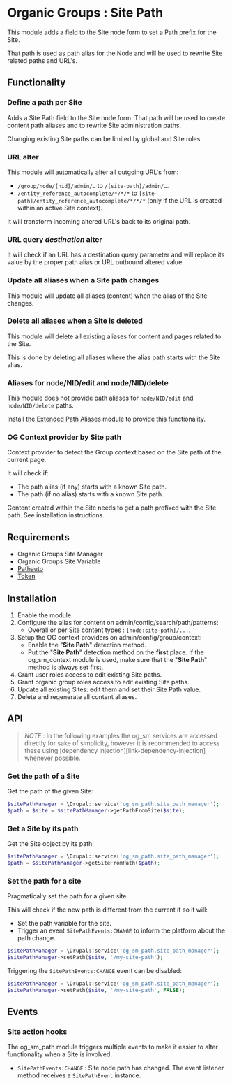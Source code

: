 # Organic Groups : Site Path

This module adds a field to the Site node form to set a Path prefix for the
Site.

That path is used as path alias for the Node and will be used to rewrite Site
related paths and URL's.

## Functionality

### Define a path per Site

Adds a Site Path field to the Site node form. That path will be used to create
content path aliases and to rewrite Site administration paths.

Changing existing Site paths can be limited by global and Site roles.

### URL alter

This module will automatically alter all outgoing URL's from:

* `/group/node/[nid]/admin/…` to `/[site-path]/admin/…`.
* `/entity_reference_autocomplete/*/*/*` to `[site-path]/entity_reference_autocomplete/*/*/*`
  (only if the URL is created within an active Site context).

It will transform incoming altered URL's back to its original path.

### URL query *destination* alter

It will check if an URL has a destination query parameter and will replace its
value by the proper path alias or URL outbound altered value.

### Update all aliases when a Site path changes

This module will update all aliases (content) when the alias of the Site
changes.

### Delete all aliases when a Site is deleted

This module will delete all existing aliases for content and pages related to
the Site.

This is done by deleting all aliases where the alias path starts with the Site
alias.

### Aliases for node/NID/edit and node/NID/delete

This module does not provide path aliases for `node/NID/edit` and
`node/NID/delete` paths.

Install the [Extended Path Aliases][link-path_alias_xt] module to provide this
functionality.

### OG Context provider by Site path

Context provider to detect the Group context based on the Site path of the
current page.

It will check if:

* The path alias (if any) starts with a known Site path.
* The path (if no alias) starts with a known Site path.

Content created within the Site needs to get a path prefixed with the Site path.
See installation instructions.

## Requirements

* Organic Groups Site Manager
* Organic Groups Site Variable
* [Pathauto](https://www.drupal.org/project/pathauto)
* [Token](https://www.drupal.org/project/token)

## Installation

1. Enable the module.
1. Configure the alias for content on admin/config/search/path/patterns:
    * Overall or per Site content types : `[node:site-path]/...`.
1. Setup the OG context providers on admin/config/group/context:
    * Enable the "**Site Path**" detection method.
    * Put the "**Site Path**" detection method on the **first** place.
      If the og_sm_context module is used, make sure that the "**Site Path**"
      method is always set first.
1. Grant user roles access to edit existing Site paths.
1. Grant organic group roles access to edit existing Site paths.
1. Update all existing Sites: edit them and set their Site Path value.
1. Delete and regenerate all content aliases.

## API

> *NOTE* : In the following examples the og_sm services are accessed directly
> for sake of simplicity, however it is recommended to access these using
> [dependency injection][link-dependency-injection] whenever possible.

### Get the path of a Site

Get the path of the given Site:

```php
$sitePathManager = \Drupal::service('og_sm_path.site_path_manager');
$path = $site = $sitePathManager->getPathFromSite($site);
```

### Get a Site by its path

Get the Site object by its path:

```php
$sitePathManager = \Drupal::service('og_sm_path.site_path_manager');
$path = $sitePathManager->getSiteFromPath($path);
```

### Set the path for a site

Pragmatically set the path for a given site.

This will check if the new path is different from the current if so it will:

* Set the path variable for the site.
* Trigger an event `SitePathEvents:CHANGE` to inform the platform about the
    path change.

```php
$sitePathManager = \Drupal::service('og_sm_path.site_path_manager');
$sitePathManager->setPath($site, '/my-site-path');
```

Triggering the `SitePathEvents:CHANGE` event can be disabled:

```php
$sitePathManager = \Drupal::service('og_sm_path.site_path_manager');
$sitePathManager->setPath($site, '/my-site-path', FALSE);
```

## Events

### Site action hooks

The og_sm_path module triggers multiple events to make it easier to alter
functionality when a Site is involved.

* `SitePathEvents:CHANGE` : Site node path has changed. The event listener
  method receives a `SitePathEvent` instance.

[link-path_alias_xt]: https://www.drupal.org/project/path_alias_xt

